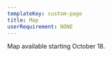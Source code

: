 ```yaml
---
templateKey: custom-page
title: Map
userRequirement: NONE
---
```

Map available starting October 18.